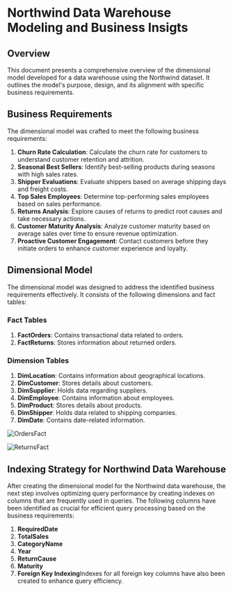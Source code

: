 # **Northwind Data Warehouse Modeling and Business Insigts**

## **Overview**

This document presents a comprehensive overview of the dimensional model developed for a data warehouse using the Northwind dataset. It outlines the model's purpose, design, and its alignment with specific business requirements.

## **Business Requirements**

The dimensional model was crafted to meet the following business requirements:

1. **Churn Rate Calculation**: Calculate the churn rate for customers to understand customer retention and attrition.
2. **Seasonal Best Sellers**: Identify best-selling products during seasons with high sales rates.
3. **Shipper Evaluations**: Evaluate shippers based on average shipping days and freight costs.
4. **Top Sales Employees**: Determine top-performing sales employees based on sales performance.
5. **Returns Analysis**: Explore causes of returns to predict root causes and take necessary actions.
6. **Customer Maturity Analysis**: Analyze customer maturity based on average sales over time to ensure revenue optimization.
7. **Proactive Customer Engagement**: Contact customers before they initiate orders to enhance customer experience and loyalty.

## **Dimensional Model**

The dimensional model was designed to address the identified business requirements effectively. It consists of the following dimensions and fact tables:

### **Fact Tables**

1. **FactOrders**: Contains transactional data related to orders.
2. **FactReturns**: Stores information about returned orders.

### **Dimension Tables**

1. **DimLocation**: Contains information about geographical locations.
2. **DimCustomer**: Stores details about customers.
3. **DimSupplier**: Holds data regarding suppliers.
4. **DimEmployee**: Contains information about employees.
5. **DimProduct**: Stores details about products.
6. **DimShipper**: Holds data related to shipping companies.
7. **DimDate**: Contains date-related information.

![OrdersFact](https://github.com/mennamamdouh/Northwind-DWH-Modeling-and-Business-Insights/assets/155321343/ca9ef5b1-6be1-4c79-97ab-f45279c5885e)

![ReturnsFact](https://github.com/mennamamdouh/Northwind-DWH-Modeling-and-Business-Insights/assets/155321343/c8fde306-6f8a-4b5f-bca8-3bdddd0cbc12)


## **Indexing Strategy for Northwind Data Warehouse**

After creating the dimensional model for the Northwind data warehouse, the next step involves optimizing query performance by creating indexes on columns that are frequently used in queries. The following columns have been identified as crucial for efficient query processing based on the business requirements:

1. **RequiredDate**
2. **TotalSales**
3. **CategoryName**
4. **Year**
5. **ReturnCause**
6. **Maturity**
7. **Foreign Key Indexing**Indexes for all foreign key columns have also been created to enhance query efficiency.
